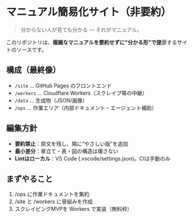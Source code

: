 # マニュアル簡易化サイト（非要約）

> 分からない人が見ても分かる — それがマニュアル。

このリポジトリは、**複雑なマニュアルを要約せずに"分かる形"で提示**するサイトのソースです。

## 構成（最終像）
- `/site` … GitHub Pages のフロントエンド
- `/workers` … Cloudflare Workers（スクレイプ等の中継）
- `/data` … 生成物（JSON/画像）
- `/ops` … 作業エリア（内部ドキュメント・エージェント補助）

## 編集方針
- **要約禁止**：原文を残し、隣に“やさしい版”を追加
- **最小差分**：章立て・表・図の構造は壊さない
- **Lintはローカル**：VS Code (.vscode/settings.json)。CIは手動のみ

## まずやること
1. /ops に作業ドキュメントを集約
2. /site と /workers に骨組みを作成
3. スクレイピングMVPを Workers で実装（無料枠）
